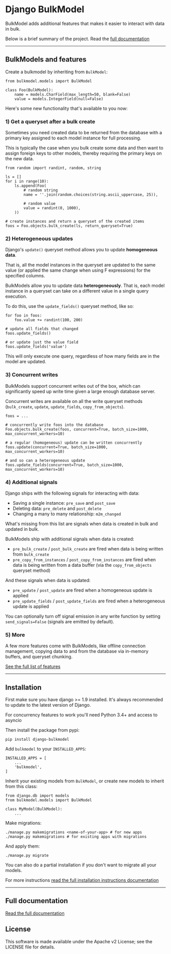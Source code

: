 # Django BulkModel

BulkModel adds additional features that makes it easier to interact with data in bulk.

Below is a brief summary of the project. Read the [full documentation](https://django-bulkmodel.readthedocs.io/)

---


## BulkModels and features

Create a bulkmodel by inheriting from `BulkModel`:

    from bulkmodel.models import BulkModel

    class Foo(BulkModel):
        name = models.CharField(max_length=50, blank=False)
        value = models.IntegerField(null=False)


Here's some new functionality that's available to you now:

### 1) Get a queryset after a bulk create

Sometimes you need created data to be returned from the database
with a primary key assigned to each model instance for full processing.

This is typically the case when you bulk create some data and then
want to assign foreign keys to other models, thereby requiring the primary keys
on the new data.


    from random import randint, random, string

    ls = []
    for i in range(10):
        ls.append(Foo(
            # random string
            name = ''.join(random.choices(string.ascii_uppercase, 25)),

            # random value
            value = randint(0, 1000),
        ))

    # create instances and return a queryset of the created items
    foos = Foo.objects.bulk_create(ls, return_queryset=True)


### 2) Heterogeneous updates

Django's `update()` queryset method allows you to update **homogeneous data**.

That is, all the model instances in the queryset are updated to the same value (or applied
the same change when using F expressions) for the specified columns.

BulkModels allow you to update data **heterogeneously**. That is,
each model instance in a queryset can take on a different value in a single query execution.

To do this, use the `update_fields()` queryset method, like so:

    for foo in foos:
        foo.value += randint(100, 200)

    # update all fields that changed
    foos.update_fields()

    # or update just the value field
    foos.update_fields('value')

This will only execute one query, regardless of how many fields are in the model are updated.


### 3) Concurrent writes

BulkModels support concurrent writes out of the box, which can significantly
speed up write time given a large enough database server.

Concurrent writes are available on all the write queryset methods
(`bulk_create`, `update`, `update_fields`, `copy_from_objects`).

    foos = ...

    # concurrently write foos into the database
    Foo.objects.bulk_create(foos, concurrent=True, batch_size=1000, max_concurrent_workers=10)

    # a regular (homogeneous) update can be written concurrently
    foos.update(concurrent=True, batch_size=1000, max_concurrent_workers=10)

    # and so can a heterogeneous update
    foos.update_fields(concurrent=True, batch_size=1000, max_concurrent_workers=10)


### 4) Additional signals

Django ships with the following signals for interacting with data:

- Saving a single instance: `pre_save` and `post_save`
- Deleting data: `pre_delete` and `post_delete`
- Changing a many to many relationship: `m2m_changed`

What's missing from this list are signals when data is created in bulk and updated in bulk.

BulkModels ship with additional signals when data is created:


- `pre_bulk_create` / `post_bulk_create` are fired when data is being written from `bulk_create`
- `pre_copy_from_instances` / `post_copy_from_instances` are fired when data is being written from a data buffer (via the `copy_from_objects` queryset method)


And these signals when data is updated:

- `pre_update` / `post_update` are fired when a homogeneous update is applied
- `pre_update_fields` / `post_update_fields` are fired when a heterogeneous update is applied


You can optionally turn off signal emission in any write function by setting `send_signals=False`
(signals are emitted by default).

### 5) More

A few more features come with BulkModels, like offline connection management,
copying data to and from the database via in-memory buffers, and queryset chunking.

[See the full list of features](https://django-bulkmodel.readthedocs.io/en/latest/pages/overview-all-features.html)

---

## Installation

First make sure you have django >= 1.9 installed. It's always
recommended to update to the latest version of Django.

For concurrency features to work you'll need Python 3.4+ and access to asyncio

Then install the package from pypi:

    pip install django-bulkmodel

Add `bulkmodel` to your `INSTALLED_APPS`:

    INSTALLED_APPS = [
        ...
        'bulkmodel',
    ]


Inherit your existing models from `BulkModel`, or create new models to inherit
from this class:

    from django.db import models
    from bulkmodel.models import BulkModel

    class MyModel(BulkModel):
        ...


Make migrations:

    ./manage.py makemigrations <name-of-your-app> # for new apps
    ./manage.py makemigrations # for existing apps with migrations

And apply them:

    ./manage.py migrate


You can also do a partial installation if you don't want to migrate all your models.

For more instructions [read the full installation instructions documentation](https://django-bulkmodel.readthedocs.io/en/latest/pages/installation.html)



---

## Full documentation

[Read the full documentation](https://django-bulkmodel.readthedocs.io/)

## License

This software is made available under the Apache v2 License; see the LICENSE file for details.

